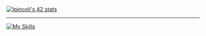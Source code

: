 
[![lpincoli's 42 stats](https://badge.mediaplus.ma/greenbinary/lpincoli?1337Badge=off&UM6P=off)](https://github.com/oakoudad/badge42)

---------------------------------------------------------------
[![My Skills](https://skillicons.dev/icons?i=linux,bash,c,cpp,docker,git,js,github,typescript,nestjs,postgres,py,ts,vue)](https://skillicons.dev)




